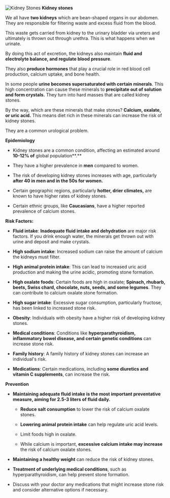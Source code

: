 
![Kidney Stones](/images/stone-2.jpg)
**Kidney stones**

We all have **two kidneys** which are bean-shaped organs in our abdomen.
They are responsible for filtering waste and excess fluid from the
blood.

This waste gets carried from kidney to the urinary bladder via ureters
and ultimately is thrown out through urethra. This is what happens when
we urinate.


By doing this act of excretion, the kidneys also maintain **fluid and
electrolyte balance, and regulate blood pressure**. 

They also **produce hormones** that play a crucial role in red blood
cell production, calcium uptake, and bone health. 

In some people **urine becomes supersaturated with certain minerals**.
This high concentration can cause these minerals to **precipitate out of
solution and form crystals.** They turn into hard masses that are called
kidney stones.

By the way, which are these minerals that make stones? **Calcium,
oxalate, or uric acid.** This means diet rich in these minerals can
increase the risk of kidney stones.

They are a common urological problem.

**Epidemiology**

- Kidney stones are a common condition, affecting an estimated around
  **10-12% of** global population**.**

- They have a higher prevalence in **men** compared to women.

- The risk of developing kidney stones increases with age, particularly
  **after 40 in men and in the 50s for women.**

- Certain geographic regions, particularly **hotter, drier climates,**
  are known to have higher rates of kidney stones.

- Certain ethnic groups, like **Caucasians**, have a higher reported
  prevalence of calcium stones. 

**Risk Factors:**

- **Fluid intake**: **Inadequate fluid intake and dehydration** are
  major risk factors. If you drink enough water, the minerals get thrown
  out with urine and deposit and make crystals.

- **High sodium intake**: Increased sodium can raise the amount of
  calcium the kidneys must filter.

- **High animal protein intake**: This can lead to increased uric acid
  production and making the urine acidic, promoting stone formation.

- **High oxalate foods**: Certain foods are high in oxalate; **Spinach,
  rhubarb, beets, Swiss chard, chocolate, nuts, seeds, and some
  legumes**. They can contribute to calcium oxalate stone formation.

- **High sugar intake**: Excessive sugar consumption, particularly
  fructose, has been linked to increased stone risk.

- **Obesity**: Individuals with obesity have a higher risk of developing
  kidney stones.

- **Medical conditions**: Conditions like **hyperparathyroidism,
  inflammatory bowel disease, and certain genetic conditions** can
  increase stone risk.

- **Family history**: A family history of kidney stones can increase an
  individual\'s risk.

- **Medications**: Certain medications, including **some diuretics and
  vitamin C supplements**, can increase the risk.

**Prevention**

- **Maintaining adequate fluid intake is the most important preventative
  measure, aiming for 2.5-3 liters of fluid daily.**

  - **Reduce salt consumption** to lower the risk of calcium oxalate
    stones.

  - **Lowering animal protein intake** can help regulate uric acid
    levels.

  - Limit foods high in oxalate.

  - While calcium is important, **excessive calcium intake may
    increase** the risk of calcium oxalate stones.

- **Maintaining a healthy weight** can reduce the risk of kidney stones.

- **Treatment of underlying medical conditions**, such as
  hyperparathyroidism, can help prevent stone formation.

- Discuss with your doctor any medications that might increase stone
  risk and consider alternative options if necessary.
